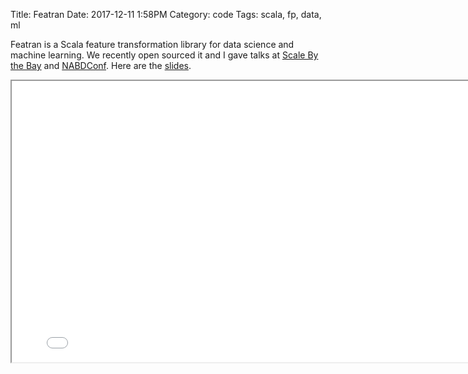 Title: Featran
Date: 2017-12-11 1:58PM
Category: code
Tags: scala, fp, data, ml

Featran is a Scala feature transformation library for data science and machine learning. We recently open sourced it and I gave talks at [Scale By the Bay](http://scale.bythebay.io/) and [NABDConf](http://www.criteo.com/events/nabdconf-palo-alto/). Here are the [slides](/slides/featran.html).

<iframe src="/slides/featran.html" width="800" height="450"></iframe>
